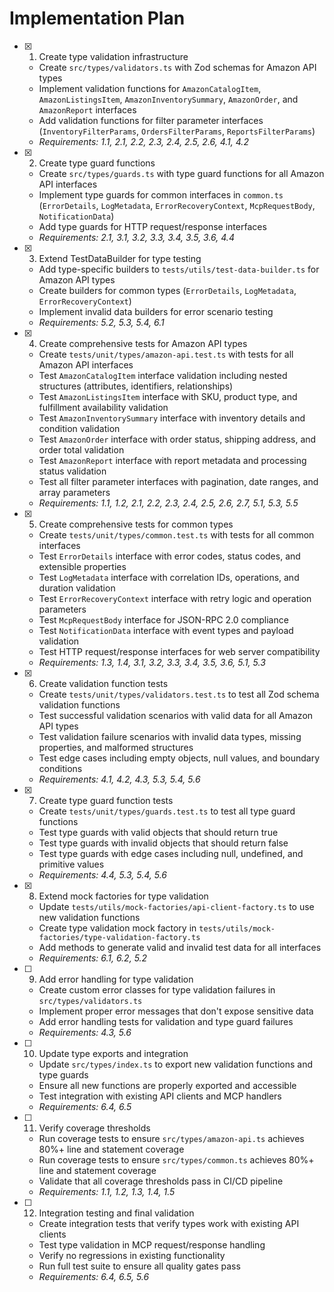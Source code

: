 # Implementation Plan

- [x] 1. Create type validation infrastructure
  - Create `src/types/validators.ts` with Zod schemas for Amazon API types
  - Implement validation functions for `AmazonCatalogItem`, `AmazonListingsItem`, `AmazonInventorySummary`, `AmazonOrder`, and `AmazonReport` interfaces
  - Add validation functions for filter parameter interfaces (`InventoryFilterParams`, `OrdersFilterParams`, `ReportsFilterParams`)
  - _Requirements: 1.1, 2.1, 2.2, 2.3, 2.4, 2.5, 2.6, 4.1, 4.2_

- [x] 2. Create type guard functions
  - Create `src/types/guards.ts` with type guard functions for all Amazon API interfaces
  - Implement type guards for common interfaces in `common.ts` (`ErrorDetails`, `LogMetadata`, `ErrorRecoveryContext`, `McpRequestBody`, `NotificationData`)
  - Add type guards for HTTP request/response interfaces
  - _Requirements: 2.1, 3.1, 3.2, 3.3, 3.4, 3.5, 3.6, 4.4_

- [x] 3. Extend TestDataBuilder for type testing
  - Add type-specific builders to `tests/utils/test-data-builder.ts` for Amazon API types
  - Create builders for common types (`ErrorDetails`, `LogMetadata`, `ErrorRecoveryContext`)
  - Implement invalid data builders for error scenario testing
  - _Requirements: 5.2, 5.3, 5.4, 6.1_

- [x] 4. Create comprehensive tests for Amazon API types
  - Create `tests/unit/types/amazon-api.test.ts` with tests for all Amazon API interfaces
  - Test `AmazonCatalogItem` interface validation including nested structures (attributes, identifiers, relationships)
  - Test `AmazonListingsItem` interface with SKU, product type, and fulfillment availability validation
  - Test `AmazonInventorySummary` interface with inventory details and condition validation
  - Test `AmazonOrder` interface with order status, shipping address, and order total validation
  - Test `AmazonReport` interface with report metadata and processing status validation
  - Test all filter parameter interfaces with pagination, date ranges, and array parameters
  - _Requirements: 1.1, 1.2, 2.1, 2.2, 2.3, 2.4, 2.5, 2.6, 2.7, 5.1, 5.3, 5.5_

- [x] 5. Create comprehensive tests for common types
  - Create `tests/unit/types/common.test.ts` with tests for all common interfaces
  - Test `ErrorDetails` interface with error codes, status codes, and extensible properties
  - Test `LogMetadata` interface with correlation IDs, operations, and duration validation
  - Test `ErrorRecoveryContext` interface with retry logic and operation parameters
  - Test `McpRequestBody` interface for JSON-RPC 2.0 compliance
  - Test `NotificationData` interface with event types and payload validation
  - Test HTTP request/response interfaces for web server compatibility
  - _Requirements: 1.3, 1.4, 3.1, 3.2, 3.3, 3.4, 3.5, 3.6, 5.1, 5.3_

- [x] 6. Create validation function tests
  - Create `tests/unit/types/validators.test.ts` to test all Zod schema validation functions
  - Test successful validation scenarios with valid data for all Amazon API types
  - Test validation failure scenarios with invalid data types, missing properties, and malformed structures
  - Test edge cases including empty objects, null values, and boundary conditions
  - _Requirements: 4.1, 4.2, 4.3, 5.3, 5.4, 5.6_

- [x] 7. Create type guard function tests
  - Create `tests/unit/types/guards.test.ts` to test all type guard functions
  - Test type guards with valid objects that should return true
  - Test type guards with invalid objects that should return false
  - Test type guards with edge cases including null, undefined, and primitive values
  - _Requirements: 4.4, 5.3, 5.4, 5.6_

- [x] 8. Extend mock factories for type validation
  - Update `tests/utils/mock-factories/api-client-factory.ts` to use new validation functions
  - Create type validation mock factory in `tests/utils/mock-factories/type-validation-factory.ts`
  - Add methods to generate valid and invalid test data for all interfaces
  - _Requirements: 6.1, 6.2, 5.2_

- [ ] 9. Add error handling for type validation
  - Create custom error classes for type validation failures in `src/types/validators.ts`
  - Implement proper error messages that don't expose sensitive data
  - Add error handling tests for validation and type guard failures
  - _Requirements: 4.3, 5.6_

- [ ] 10. Update type exports and integration
  - Update `src/types/index.ts` to export new validation functions and type guards
  - Ensure all new functions are properly exported and accessible
  - Test integration with existing API clients and MCP handlers
  - _Requirements: 6.4, 6.5_

- [ ] 11. Verify coverage thresholds
  - Run coverage tests to ensure `src/types/amazon-api.ts` achieves 80%+ line and statement coverage
  - Run coverage tests to ensure `src/types/common.ts` achieves 80%+ line and statement coverage
  - Validate that all coverage thresholds pass in CI/CD pipeline
  - _Requirements: 1.1, 1.2, 1.3, 1.4, 1.5_

- [ ] 12. Integration testing and final validation
  - Create integration tests that verify types work with existing API clients
  - Test type validation in MCP request/response handling
  - Verify no regressions in existing functionality
  - Run full test suite to ensure all quality gates pass
  - _Requirements: 6.4, 6.5, 5.6_